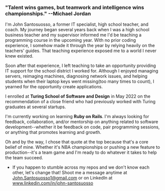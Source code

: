 ### "Talent wins games, but teamwork and intelligence wins championships." --Michael Jordan

I'm John Santosuosso, a former IT specialist, high school teacher, and coach.  My journey began several years back when I was a high school business teacher and my supervisor informed me I'd be teaching a programming course in the upcoming year.  With no prior coding experience, I somehow made it through the year by relying heavily on the teachers' guides.  That teaching experience exposed me to a world I never knew existed.

Soon after that experience, I left teaching to take an opportunity providing IT support for the school district I worked for.  Although I enjoyed managing servers, reimaging machines, diagnosing network issues, and helping students when their laptop keys went missing(too many times to count), I yearned for the opportunity create applications.

I enrolled at **Turing School of Software and Design** in May 2022 on the recommendation of a close friend who had previously worked with Turing graduates at several startups.

I'm currently working on learning **Ruby on Rails**.  I'm always looking for feedback, collaboration, and/or mentorship on anything related to software development--whether it be feedback on code, pair programming sessions, or anything that promotes learning and growth.

Oh and by the way, I chose that quote at the top because that's a core belief of mine.  Whether it's NBA championships or pushing a new feature to production--it's a team game and I'm ready to do whatever it takes to help the team succeed.

* If you happen to stumble across my repos and we don't know each other, let's change that!  Shoot me a message anytime at John.Santosuosso1@gmail.com or on LinkedIn at www.linkedin.com/in/john-santosuosso

